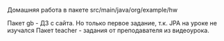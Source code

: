 Домашняя работа в пакете src/main/java/org/example/hw

Пакет gb - ДЗ с сайта. Но только первое задание, т.к. JPA на уроке не изучался
Пакет teacher - задания от преподавателя из видеоурока.

